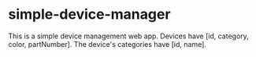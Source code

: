 # simple-device-manager
This is a simple device management web app. Devices have [id, category, color, partNumber]. The device's categories have [id, name].
